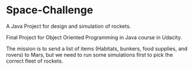 # Space-Challenge
A Java Project for design and simulation of rockets.

Final Project for Object Oriented Programming in Java course in Udacity.

The mission is to send a list of items (Habitats, bunkers, food supplies, and rovers) to Mars, but we need to run some simulations first to pick the correct fleet of rockets.
